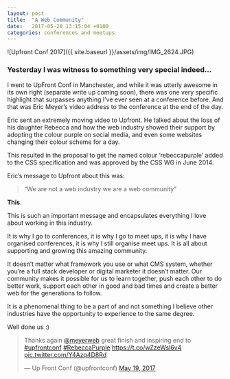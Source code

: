 ```yaml
---
layout: post
title:  "A Web Community"
date:   2017-05-20 13:15:04 +0100
categories: conferences and meetups
---
```


![Upfront Conf 2017]({{ site.baseurl }}/assets/img/IMG_2624.JPG)

### Yesterday I was witness to something very special indeed...

I went to UpFront Conf in Manchester, and while it was utterly awesome in its own right (separate write up coming soon), there was one very specific highlight that surpasses anything I’ve ever seen at a conference before. And that was Eric Meyer’s video address to the conference at the end of the day.

Eric sent an extremely moving video to Upfront. He talked about the loss of his daughter Rebecca and how the web industry showed their support by adopting the colour purple on social media, and even some websites changing their colour scheme for a day. 

This resulted in the proposal to get the named colour ‘rebeccapurple’ added to the CSS specification and was approved by the CSS WG in June 2014.

Eric’s message to Upfront about this was:

> “We are not a web industry we are a web community" 

**This**.

This is such an important message and encapsulates everything I love about working in this industry. 

It is why I go to conferences, it is why I go to meet ups, it is why I have organised conferences, it is why I still organise meet ups. It is all about supporting and growing this amazing community. 

It doesn’t matter what framework you use or what CMS system, whether you’re a full stack developer or digital marketer it doesn’t matter. Our community makes it possible for us to learn together, push each other to do better work, support each other in good and bad times and create a better web for the generations to follow. 

It is a phenomenal thing to be a part of and not something I believe other industries have the opportunity to experience to the same degree.

Well done us :)

<blockquote class="twitter-tweet" data-partner="tweetdeck"><p lang="en" dir="ltr">Thanks again <a href="https://twitter.com/meyerweb">@meyerweb</a> great finish and inspiring end to <a href="https://twitter.com/hashtag/upfrontconf?src=hash">#upfrontconf</a> <a href="https://twitter.com/hashtag/RebeccaPurple?src=hash">#RebeccaPurple</a> <a href="https://t.co/wZzeWsl6v4">https://t.co/wZzeWsl6v4</a> <a href="https://t.co/Y4Azq4D8Rd">pic.twitter.com/Y4Azq4D8Rd</a></p>&mdash; Up Front Conf (@upfrontconf) <a href="https://twitter.com/upfrontconf/status/865607172767367169">May 19, 2017</a></blockquote>
<script async src="//platform.twitter.com/widgets.js" charset="utf-8"></script>